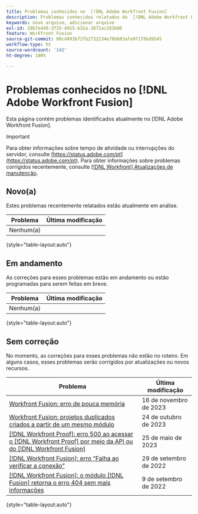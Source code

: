 ```yaml
---
title: Problemas conhecidos no  [!DNL Adobe Workfront Fusion]
description: Problemas conhecidos relatados do  [!DNL Adobe Workfront Fusion]
keywords: novo arquivo, adicionar arquivo
exl-id: 28b7e449-3f35-4915-b32a-3872ac283b06
feature: Workfront Fusion
source-git-commit: 80cd493b72fb2732234e78b683afe071f8bd9545
workflow-type: ht
source-wordcount: '142'
ht-degree: 100%

---
```


# Problemas conhecidos no [!DNL Adobe Workfront Fusion]

Esta página contém problemas identificados atualmente no [!DNL Adobe Workfront Fusion].

>[!IMPORTANT]
>
>Para obter informações sobre tempo de atividade ou interrupções do servidor, consulte [https://status.adobe.com/pt](https://status.adobe.com/pt). Para obter informações sobre problemas corrigidos recentemente, consulte [[!DNL Workfront] Atualizações de manutenção](../maintenance/current-updates.md).

## Novo(a)

Estes problemas recentemente relatados estão atualmente em análise.

| **Problema** | **Última modificação** |
| -----------------------------------------------------------------| ----------------- |
| Nenhum(a) |  |

{style="table-layout:auto"}


## Em andamento

As correções para esses problemas estão em andamento ou estão programadas para serem feitas em breve.

| **Problema** | **Última modificação** |
| -----------------------------------------------------------------| ----------------- |
| Nenhum(a) |  |

{style="table-layout:auto"}

## Sem correção

No momento, as correções para esses problemas não estão no roteiro. Em alguns casos, esses problemas serão corrigidos por atualizações ou novos recursos.

| **Problema** | **Última modificação** |
| -----------------------------------------------------------------| ----------------- |
| [Workfront Fusion: erro de pouca memória](known-issues-workfront-fusion/fusion-low-memory-error.md) | 16 de novembro de 2023 |
| [Workfront Fusion: projetos duplicados criados a partir de um mesmo módulo](known-issues-workfront-fusion/fusion-duplicate-projects-created.md) | 24 de outubro de 2023 |
| [[!DNL Workfront Proof]: erro 500 ao acessar o  [!DNL Workfront Proof]  por meio da API ou do  [!DNL Workfront Fusion]](known-issues-workfront-proof/proof-500-error-getallproofs.md) | 25 de maio de 2023 |
| [[!DNL Workfront Fusion]: erro “Falha ao verificar a conexão”](known-issues-workfront-fusion/fusion-401-error-must-reauthenicate-connection.md) | 29 de setembro de 2022 |
| [[!DNL Workfront Fusion]: o módulo  [!DNL Fusion]  retorna o erro 404 sem mais informações](known-issues-workfront-fusion/fusion-404-error-no-description.md) | 9 de setembro de 2022 |

{style="table-layout:auto"}
